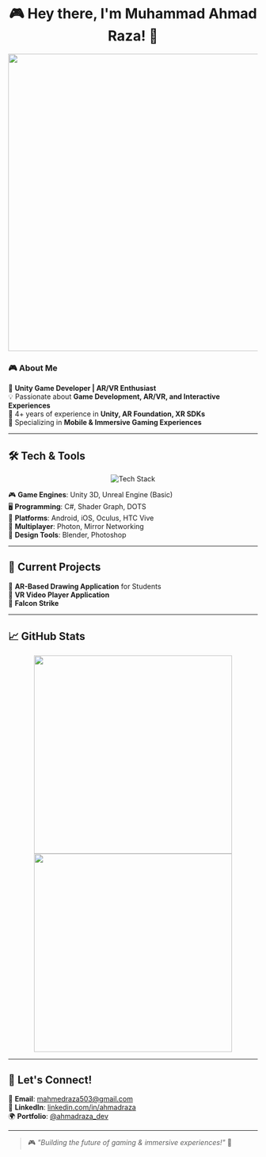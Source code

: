 <h1 align="center">  
  🎮 Hey there, I'm Muhammad Ahmad Raza! 🚀  
</h1>  

<p align="center">  
  <img src="https://media.giphy.com/media/qgQUggAC3Pfv687qPC/giphy.gif" width="600">  
</p>  

### 🎮 About Me  
👾 **Unity Game Developer | AR/VR Enthusiast**  
💡 Passionate about **Game Development, AR/VR, and Interactive Experiences**  
🎯 4+ years of experience in **Unity, AR Foundation, XR SDKs**  
📱 Specializing in **Mobile & Immersive Gaming Experiences**  

---

## 🛠️ Tech & Tools  
<p align="center">  
  <img src="https://skillicons.dev/icons?i=unity,unreal,cs,blender,github,git,photoshop" alt="Tech Stack" />  
</p>  

🎮 **Game Engines**: Unity 3D, Unreal Engine (Basic)  
🖥️ **Programming**: C#, Shader Graph, DOTS  
📱 **Platforms**: Android, iOS, Oculus, HTC Vive  
🚀 **Multiplayer**: Photon, Mirror Networking  
🎨 **Design Tools**: Blender, Photoshop  

---

## 🚀 Current Projects  
🎨 **AR-Based Drawing Application** for Students  
🎥 **VR Video Player Application**  
🦅 **Falcon Strike**  

---

## 📈 GitHub Stats  
<p align="center">  
  <img src="https://github-readme-stats.vercel.app/api?username=ahmadraza&show_icons=true&theme=tokyonight" width="400" />  
  <img src="https://github-readme-streak-stats.herokuapp.com/?user=ahmadraza&theme=tokyonight" width="400" />  
</p>  

---

## 🎯 Let's Connect!  
📧 **Email**: mahmedraza503@gmail.com  
🔗 **LinkedIn**: [linkedin.com/in/ahmadraza](https://www.linkedin.com/in/muhammad-ahmad-00637b199)  
🌍 **Portfolio**: [@ahmadraza_dev](https://portfolio-ahmadraza.netlify.app/)  

---

> 🎮 *"Building the future of gaming & immersive experiences!"* 🚀  
